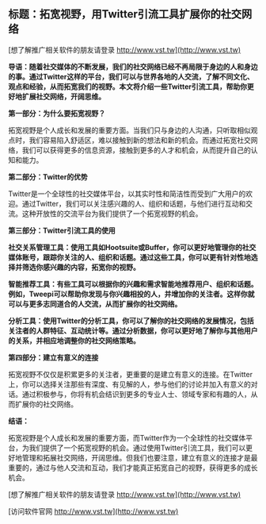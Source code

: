 ## **标题：拓宽视野，用Twitter引流工具扩展你的社交网络**

[想了解推广相关软件的朋友请登录 http://www.vst.tw](http://www.vst.tw)

**导语：随着社交媒体的不断发展，我们的社交网络已经不再局限于身边的人和身边的事。通过Twitter这样的平台，我们可以与世界各地的人交流，了解不同文化、观点和经验，从而拓宽我们的视野。本文将介绍一些Twitter引流工具，帮助你更好地扩展社交网络，开阔思维。**

**第一部分：为什么要拓宽视野？**

拓宽视野是个人成长和发展的重要方面。当我们只与身边的人沟通，只听取相似观点时，我们容易陷入舒适区，难以接触到新的想法和新的机会。而通过拓宽社交网络，我们可以获得更多的信息资源，接触到更多的人才和机会，从而提升自己的认知和能力。

**第二部分：Twitter的优势**

Twitter是一个全球性的社交媒体平台，以其实时性和简洁性而受到广大用户的欢迎。通过Twitter，我们可以关注感兴趣的人、组织和话题，与他们进行互动和交流。这种开放性的交流平台为我们提供了一个拓宽视野的机会。

**第三部分：Twitter引流工具的使用**

**社交关系管理工具：使用工具如Hootsuite或Buffer，你可以更好地管理你的社交媒体账号，跟踪你关注的人、组织和话题。通过这些工具，你可以更有针对性地选择并筛选你感兴趣的内容，拓宽你的视野。**

**智能推荐工具：有些工具可以根据你的兴趣和需求智能地推荐用户、组织和话题。例如，Tweepi可以帮助你发现与你兴趣相投的人，并增加你的关注者。这样你就可以与更多志同道合的人交流，从而扩展你的社交网络。**

**分析工具：使用Twitter的分析工具，你可以了解你的社交网络的发展情况，包括关注者的人群特征、互动统计等。通过分析数据，你可以更好地了解你与其他用户的关系，并相应地调整你的社交网络策略。**

**第四部分：建立有意义的连接**

拓宽视野不仅仅是积累更多的关注者，更重要的是建立有意义的连接。在Twitter上，你可以选择关注那些有深度、有见解的人，参与他们的讨论并加入有意义的对话。通过积极参与，你将有机会结识到更多的专业人士、领域专家和有趣的人，从而扩展你的社交网络。

**结语：**

拓宽视野是个人成长和发展的重要方面，而Twitter作为一个全球性的社交媒体平台，为我们提供了一个拓宽视野的机会。通过使用Twitter引流工具，我们可以更好地管理和拓展社交网络，开阔思维。但我们也要注意，建立有意义的连接才是最重要的，通过与他人交流和互动，我们才能真正拓宽自己的视野，获得更多的成长机会。

[想了解推广相关软件的朋友请登录 http://www.vst.tw](http://www.vst.tw)


[访问软件官网 http://www.vst.tw](http://www.vst.tw)
